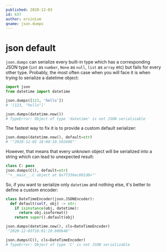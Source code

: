 ```yaml
---
published: 2020-12-03
id: 637
author: orsinium
qname: json.dumps
---
```


# json default

`json.dumps` can serialize every built-in type which has a corresponding JSON type (`int` as `number`, `None` as `null`, `list` as `array` etc) but fails for every other type. Probably, the most often case when you will face it is when trying to serialize a datetime object:

```python
import json
from datetime import datetime

json.dumps([123, 'hello'])
# '[123, "hello"]'

json.dumps(datetime.now())
# TypeError: Object of type 'datetime' is not JSON serializable
```

The fastest way to fix it is to provide a custom default serializer:

```python
json.dumps(datetime.now(), default=str)
# '"2020-12-03 18:00:10.592496"'
```

However, that means that every unknown object will be serialized into a string which can lead to unexpected result:

```python
class C: pass
json.dumps(C(), default=str)
'"<__main__.C object at 0x7f330ec801d0>"'
```

So, if you want to serialize only `datetime` and nothing else, it's better to define a custom encoder:

```python
class DateTimeEncoder(json.JSONEncoder):
  def default(self, obj) -> str:
    if isinstance(obj, datetime):
      return obj.isoformat()
    return super().default(obj)

json.dumps(datetime.now(), cls=DateTimeEncoder)
'"2020-12-03T18:01:19.609648"'

json.dumps(C(), cls=DateTimeEncoder)
# TypeError: Object of type 'C' is not JSON serializable
```
